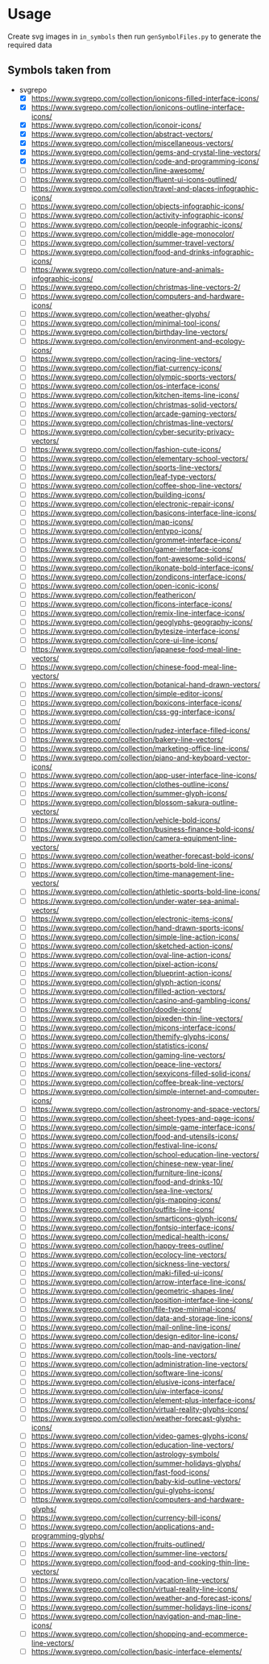# Usage

Create svg images in `in_symbols` then run `genSymbolFiles.py` to generate the required data

## Symbols taken from

- svgrepo
  - [x] <https://www.svgrepo.com/collection/ionicons-filled-interface-icons/>
  - [x] <https://www.svgrepo.com/collection/ionicons-outline-interface-icons/>
  - [x] <https://www.svgrepo.com/collection/iconoir-icons/>
  - [x] <https://www.svgrepo.com/collection/abstract-vectors/>
  - [x] <https://www.svgrepo.com/collection/miscellaneous-vectors/>
  - [x] <https://www.svgrepo.com/collection/gems-and-crystal-line-vectors/>
  - [x] <https://www.svgrepo.com/collection/code-and-programming-icons/>
  - [ ] <https://www.svgrepo.com/collection/line-awesome/>
  - [ ] <https://www.svgrepo.com/collection/fluent-ui-icons-outlined/>
  - [ ] <https://www.svgrepo.com/collection/travel-and-places-infographic-icons/>
  - [ ] <https://www.svgrepo.com/collection/objects-infographic-icons/>
  - [ ] <https://www.svgrepo.com/collection/activity-infographic-icons/>
  - [ ] <https://www.svgrepo.com/collection/people-infographic-icons/>
  - [ ] <https://www.svgrepo.com/collection/middle-age-monocolor/>
  - [ ] <https://www.svgrepo.com/collection/summer-travel-vectors/>
  - [ ] <https://www.svgrepo.com/collection/food-and-drinks-infographic-icons/>
  - [ ] <https://www.svgrepo.com/collection/nature-and-animals-infographic-icons/>
  - [ ] <https://www.svgrepo.com/collection/christmas-line-vectors-2/>
  - [ ] <https://www.svgrepo.com/collection/computers-and-hardware-icons/>
  - [ ] <https://www.svgrepo.com/collection/weather-glyphs/>
  - [ ] <https://www.svgrepo.com/collection/minimal-tool-icons/>
  - [ ] <https://www.svgrepo.com/collection/birthday-line-vectors/>
  - [ ] <https://www.svgrepo.com/collection/environment-and-ecology-icons/>
  - [ ] <https://www.svgrepo.com/collection/racing-line-vectors/>
  - [ ] <https://www.svgrepo.com/collection/fiat-currency-icons/>
  - [ ] <https://www.svgrepo.com/collection/olympic-sports-vectors/>
  - [ ] <https://www.svgrepo.com/collection/os-interface-icons/>
  - [ ] <https://www.svgrepo.com/collection/kitchen-items-line-icons/>
  - [ ] <https://www.svgrepo.com/collection/christmas-solid-vectors/>
  - [ ] <https://www.svgrepo.com/collection/arcade-gaming-vectors/>
  - [ ] <https://www.svgrepo.com/collection/christmas-line-vectors/>
  - [ ] <https://www.svgrepo.com/collection/cyber-security-privacy-vectors/>
  - [ ] <https://www.svgrepo.com/collection/fashion-cute-icons/>
  - [ ] <https://www.svgrepo.com/collection/elementary-school-vectors/>
  - [ ] <https://www.svgrepo.com/collection/sports-line-vectors/>
  - [ ] <https://www.svgrepo.com/collection/leaf-type-vectors/>
  - [ ] <https://www.svgrepo.com/collection/coffee-shop-line-vectors/>
  - [ ] <https://www.svgrepo.com/collection/building-icons/>
  - [ ] <https://www.svgrepo.com/collection/electronic-repair-icons/>
  - [ ] <https://www.svgrepo.com/collection/basicons-interface-line-icons/>
  - [ ] <https://www.svgrepo.com/collection/map-icons/>
  - [ ] <https://www.svgrepo.com/collection/entypo-icons/>
  - [ ] <https://www.svgrepo.com/collection/grommet-interface-icons/>
  - [ ] <https://www.svgrepo.com/collection/gamer-interface-icons/>
  - [ ] <https://www.svgrepo.com/collection/font-awesome-solid-icons/>
  - [ ] <https://www.svgrepo.com/collection/ikonate-bold-interface-icons/>
  - [ ] <https://www.svgrepo.com/collection/zondicons-interface-icons/>
  - [ ] <https://www.svgrepo.com/collection/open-iconic-icons/>
  - [ ] <https://www.svgrepo.com/collection/feathericon/>
  - [ ] <https://www.svgrepo.com/collection/ficons-interface-icons/>
  - [ ] <https://www.svgrepo.com/collection/remix-line-interface-icons/>
  - [ ] <https://www.svgrepo.com/collection/geoglyphs-geography-icons/>
  - [ ] <https://www.svgrepo.com/collection/bytesize-interface-icons/>
  - [ ] <https://www.svgrepo.com/collection/core-ui-line-icons/>
  - [ ] <https://www.svgrepo.com/collection/japanese-food-meal-line-vectors/>
  - [ ] <https://www.svgrepo.com/collection/chinese-food-meal-line-vectors/>
  - [ ] <https://www.svgrepo.com/collection/botanical-hand-drawn-vectors/>
  - [ ] <https://www.svgrepo.com/collection/simple-editor-icons/>
  - [ ] <https://www.svgrepo.com/collection/boxicons-interface-icons/>
  - [ ] <https://www.svgrepo.com/collection/css-gg-interface-icons/>
  - [ ] <https://www.svgrepo.com/>
  - [ ] <https://www.svgrepo.com/collection/rudez-interface-filled-icons/>
  - [ ] <https://www.svgrepo.com/collection/bakery-line-vectors/>
  - [ ] <https://www.svgrepo.com/collection/marketing-office-line-icons/>
  - [ ] <https://www.svgrepo.com/collection/piano-and-keyboard-vector-icons/>
  - [ ] <https://www.svgrepo.com/collection/app-user-interface-line-icons/>
  - [ ] <https://www.svgrepo.com/collection/clothes-outline-icons/>
  - [ ] <https://www.svgrepo.com/collection/summer-glyph-icons/>
  - [ ] <https://www.svgrepo.com/collection/blossom-sakura-outline-vectors/>
  - [ ] <https://www.svgrepo.com/collection/vehicle-bold-icons/>
  - [ ] <https://www.svgrepo.com/collection/business-finance-bold-icons/>
  - [ ] <https://www.svgrepo.com/collection/camera-equipment-line-vectors/>
  - [ ] <https://www.svgrepo.com/collection/weather-forecast-bold-icons/>
  - [ ] <https://www.svgrepo.com/collection/sports-bold-line-icons/>
  - [ ] <https://www.svgrepo.com/collection/time-management-line-vectors/>
  - [ ] <https://www.svgrepo.com/collection/athletic-sports-bold-line-icons/>
  - [ ] <https://www.svgrepo.com/collection/under-water-sea-animal-vectors/>
  - [ ] <https://www.svgrepo.com/collection/electronic-items-icons/>
  - [ ] <https://www.svgrepo.com/collection/hand-drawn-sports-icons/>
  - [ ] <https://www.svgrepo.com/collection/simple-line-action-icons/>
  - [ ] <https://www.svgrepo.com/collection/sketched-action-icons/>
  - [ ] <https://www.svgrepo.com/collection/oval-line-action-icons/>
  - [ ] <https://www.svgrepo.com/collection/pixel-action-icons/>
  - [ ] <https://www.svgrepo.com/collection/blueprint-action-icons/>
  - [ ] <https://www.svgrepo.com/collection/glyph-action-icons/>
  - [ ] <https://www.svgrepo.com/collection/filled-action-vectors/>
  - [ ] <https://www.svgrepo.com/collection/casino-and-gambling-icons/>
  - [ ] <https://www.svgrepo.com/collection/doodle-icons/>
  - [ ] <https://www.svgrepo.com/collection/pixeden-thin-line-vectors/>
  - [ ] <https://www.svgrepo.com/collection/micons-interface-icons/>
  - [ ] <https://www.svgrepo.com/collection/themify-glyphs-icons/>
  - [ ] <https://www.svgrepo.com/collection/statistics-icons/>
  - [ ] <https://www.svgrepo.com/collection/gaming-line-vectors/>
  - [ ] <https://www.svgrepo.com/collection/peace-line-vectors/>
  - [ ] <https://www.svgrepo.com/collection/sexyicons-filled-solid-icons/>
  - [ ] <https://www.svgrepo.com/collection/coffee-break-line-vectors/>
  - [ ] <https://www.svgrepo.com/collection/simple-internet-and-computer-icons/>
  - [ ] <https://www.svgrepo.com/collection/astronomy-and-space-vectors/>
  - [ ] <https://www.svgrepo.com/collection/sheet-types-and-page-icons/>
  - [ ] <https://www.svgrepo.com/collection/simple-game-interface-icons/>
  - [ ] <https://www.svgrepo.com/collection/food-and-utensils-icons/>
  - [ ] <https://www.svgrepo.com/collection/festival-line-icons/>
  - [ ] <https://www.svgrepo.com/collection/school-education-line-vectors/>
  - [ ] <https://www.svgrepo.com/collection/chinese-new-year-line/>
  - [ ] <https://www.svgrepo.com/collection/furniture-line-icons/>
  - [ ] <https://www.svgrepo.com/collection/food-and-drinks-10/>
  - [ ] <https://www.svgrepo.com/collection/sea-line-vectors/>
  - [ ] <https://www.svgrepo.com/collection/gis-mapping-icons/>
  - [ ] <https://www.svgrepo.com/collection/outfits-line-icons/>
  - [ ] <https://www.svgrepo.com/collection/smarticons-glyph-icons/>
  - [ ] <https://www.svgrepo.com/collection/fontsio-interface-icons/>
  - [ ] <https://www.svgrepo.com/collection/medical-health-icons/>
  - [ ] <https://www.svgrepo.com/collection/happy-trees-outline/>
  - [ ] <https://www.svgrepo.com/collection/ecolocy-line-vectors/>
  - [ ] <https://www.svgrepo.com/collection/sickness-line-vectors/>
  - [ ] <https://www.svgrepo.com/collection/maki-filled-ui-icons/>
  - [ ] <https://www.svgrepo.com/collection/arrow-interface-line-icons/>
  - [ ] <https://www.svgrepo.com/collection/geometric-shapes-line/>
  - [ ] <https://www.svgrepo.com/collection/position-interface-line-icons/>
  - [ ] <https://www.svgrepo.com/collection/file-type-minimal-icons/>
  - [ ] <https://www.svgrepo.com/collection/data-and-storage-line-icons/>
  - [ ] <https://www.svgrepo.com/collection/mail-online-line-icons/>
  - [ ] <https://www.svgrepo.com/collection/design-editor-line-icons/>
  - [ ] <https://www.svgrepo.com/collection/map-and-navigation-line/>
  - [ ] <https://www.svgrepo.com/collection/tools-line-vectors/>
  - [ ] <https://www.svgrepo.com/collection/administration-line-vectors/>
  - [ ] <https://www.svgrepo.com/collection/software-line-icons/>
  - [ ] <https://www.svgrepo.com/collection/elusive-icons-interface/>
  - [ ] <https://www.svgrepo.com/collection/uiw-interface-icons/>
  - [ ] <https://www.svgrepo.com/collection/element-plus-interface-icons/>
  - [ ] <https://www.svgrepo.com/collection/virtual-reality-glyphs-icons/>
  - [ ] <https://www.svgrepo.com/collection/weather-forecast-glyphs-icons/>
  - [ ] <https://www.svgrepo.com/collection/video-games-glyphs-icons/>
  - [ ] <https://www.svgrepo.com/collection/education-line-vectors/>
  - [ ] <https://www.svgrepo.com/collection/astrology-symbols/>
  - [ ] <https://www.svgrepo.com/collection/summer-holidays-glyphs/>
  - [ ] <https://www.svgrepo.com/collection/fast-food-icons/>
  - [ ] <https://www.svgrepo.com/collection/baby-kid-outline-vectors/>
  - [ ] <https://www.svgrepo.com/collection/gui-glyphs-icons/>
  - [ ] <https://www.svgrepo.com/collection/computers-and-hardware-glyphs/>
  - [ ] <https://www.svgrepo.com/collection/currency-bill-icons/>
  - [ ] <https://www.svgrepo.com/collection/applications-and-programming-glyphs/>
  - [ ] <https://www.svgrepo.com/collection/fruits-outlined/>
  - [ ] <https://www.svgrepo.com/collection/summer-line-vectors/>
  - [ ] <https://www.svgrepo.com/collection/food-and-cooking-thin-line-vectors/>
  - [ ] <https://www.svgrepo.com/collection/vacation-line-vectors/>
  - [ ] <https://www.svgrepo.com/collection/virtual-reality-line-icons/>
  - [ ] <https://www.svgrepo.com/collection/weather-and-forecast-icons/>
  - [ ] <https://www.svgrepo.com/collection/summer-holidays-line-icons/>
  - [ ] <https://www.svgrepo.com/collection/navigation-and-map-line-icons/>
  - [ ] <https://www.svgrepo.com/collection/shopping-and-ecommerce-line-vectors/>
  - [ ] <https://www.svgrepo.com/collection/basic-interface-elements/>
